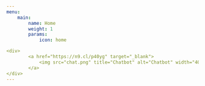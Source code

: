 ```yaml
---
menu:
    main:
        name: Home
        weight: 1
        params:
            icon: home

<div>
        <a href="https://n9.cl/p40yg" target="_blank">
            <img src="chat.png" title="Chatbot" alt="Chatbot" width="40" height="40"/>
        </a>
</div>            
---
```




